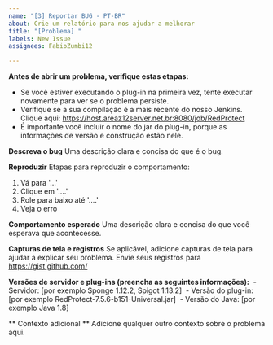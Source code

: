```yaml
---
name: "[3] Reportar BUG - PT-BR"
about: Crie um relatório para nos ajudar a melhorar
title: "[Problema] "
labels: New Issue
assignees: FabioZumbi12

---
```


**Antes de abrir um problema, verifique estas etapas:**
* Se você estiver executando o plug-in na primeira vez, tente executar novamente para ver se o problema persiste.
* Verifique se a sua compilação é a mais recente do nosso Jenkins. Clique aqui: <https://host.areaz12server.net.br:8080/job/RedProtect>
* É importante você incluir o nome do jar do plug-in, porque as informações de versão e construção estão nele.

**Descreva o bug**
Uma descrição clara e concisa do que é o bug.

**Reproduzir**
Etapas para reproduzir o comportamento:
1. Vá para '...'
2. Clique em '....'
3. Role para baixo até '....'
4. Veja o erro

**Comportamento esperado**
Uma descrição clara e concisa do que você esperava que acontecesse.

**Capturas de tela e registros**
Se aplicável, adicione capturas de tela para ajudar a explicar seu problema. Envie seus registros para https://gist.github.com/

**Versões de servidor e plug-ins (preencha as seguintes informações):**
 - Servidor: [por exemplo Sponge 1.12.2, Spigot 1.13.2]
 - Versão do plug-in: [por exemplo RedProtect-7.5.6-b151-Universal.jar]
 - Versão do Java: [por exemplo Java 1.8]

** Contexto adicional **
Adicione qualquer outro contexto sobre o problema aqui.
